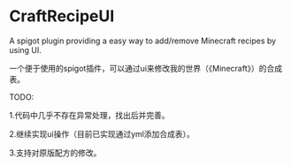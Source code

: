 # CraftRecipeUI


A spigot plugin providing a easy way to add/remove Minecraft recipes by using UI.

一个便于使用的spigot插件，可以通过ui来修改我的世界（《Minecraft》）的合成表。


TODO:

1.代码中几乎不存在异常处理，找出后并完善。

2.继续实现ui操作（目前已实现通过yml添加合成表）。

3.支持对原版配方的修改。